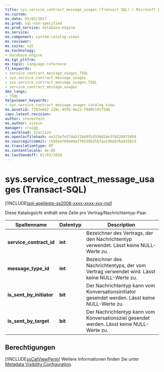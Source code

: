 ```yaml
---
title: sys.service_contract_message_usages (Transact-SQL) | Microsoft Docs
ms.custom: 
ms.date: 03/03/2017
ms.prod: sql-non-specified
ms.prod_service: database-engine
ms.service: 
ms.component: system-catalog-views
ms.reviewer: 
ms.suite: sql
ms.technology:
- database-engine
ms.tgt_pltfrm: 
ms.topic: language-reference
f1_keywords:
- service_contract_message_usages_TSQL
- sys.service_contract_message_usages
- sys.service_contract_message_usages_TSQL
- service_contract_message_usages
dev_langs:
- TSQL
helpviewer_keywords:
- sys.service_contract_message_usages catalog view
ms.assetid: f783e662-126c-4595-8e22-f9d05191f5d0
caps.latest.revision: 
author: stevestein
ms.author: sstein
manager: craigg
ms.workload: Inactive
ms.openlocfilehash: ea323e7e57da5f2bb9fb3930d2de3fb5289759b9
ms.sourcegitcommit: c556eaf60a49af7025db35b7aa14beb76a8158c5
ms.translationtype: MT
ms.contentlocale: de-DE
ms.lasthandoff: 02/03/2018
---
```

# <a name="sysservicecontractmessageusages-transact-sql"></a>sys.service_contract_message_usages (Transact-SQL)
[!INCLUDE[tsql-appliesto-ss2008-xxxx-xxxx-xxx-md](../../includes/tsql-appliesto-ss2008-xxxx-xxxx-xxx-md.md)]

  Diese Katalogsicht enthält eine Zeile pro Vertrag/Nachrichtentyp-Paar.  
  
|Spaltenname|Datentyp|Description|  
|-----------------|---------------|-----------------|  
|**service_contract_id**|**int**|Bezeichner des Vertrags, der den Nachrichtentyp verwendet. Lässt keine NULL-Werte zu.|  
|**message_type_id**|**int**|Bezeichner des Nachrichtentyps, der vom Vertrag verwendet wird. Lässt keine NULL-Werte zu.|  
|**is_sent_by_initiator**|**bit**|Der Nachrichtentyp kann vom Konversationsinitiator gesendet werden. Lässt keine NULL-Werte zu.|  
|**is_sent_by_target**|**bit**|Der Nachrichtentyp kann vom Konversationsziel gesendet werden. Lässt keine NULL-Werte zu.|  
  
## <a name="permissions"></a>Berechtigungen  
 [!INCLUDE[ssCatViewPerm](../../includes/sscatviewperm-md.md)] Weitere Informationen finden Sie unter [Metadata Visibility Configuration](../../relational-databases/security/metadata-visibility-configuration.md).  
  
  
